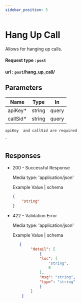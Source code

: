 ```yaml
---
sidebar_position: 5
---
```


# Hang Up Call

Allows for hanging up calls.
 #### Request type : ```post```
  #### url : ```post```/hang_up_call/

## Parameters



| Name   | Type   | In     |
|--------|--------|--------|
| apiKey*| string | query  |
|callSid*| string | query  |


``` apiKey  and callSid are required ```

`

## Responses
- 200 - Successful Response

    Media type: 'application/json'

   
    Example Value | schema 

    ```json
    {
        "string"
    }
    ```
- 422 - Validation Error

    Media type: 'application/json'

    Example Value | schema 
    ```json
       {
            "detail": [
                {
                "loc": [
                    "string",
                    0
                ],
                "msg": "string",
                "type": "string"
                }
            ]
        }

     ```